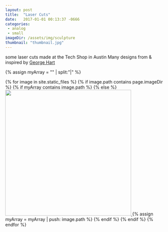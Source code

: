 ```yaml
---
layout: post
title:  "Laser Cuts"
date:   2017-01-01 00:13:37 -0666
categories: 
 - analog
 - small
imageDir: /assets/img/sculpture
thumbnail: "thumbnail.jpg"
---
```

some laser cuts made at the Tech Shop in Austin
Many designs from & inspired by [George Hart](http://georgehart.com/)

<script type="text/javascript">
  window.onload = function() {
    // var container = document.getElementsByClassName('post-list');
    var container = document.getElementById('grid');
    var wall = new Masonry( container, {
      columnWidth: 400
    });
  };
  </script>

<div id="grid">
{% assign myArray = "" | split:"|"  %}

{% for image in site.static_files %}
  {% if image.path contains page.imageDir %}
  {% if myArray contains image.path %}
  {% else %}
<a href="{{image.path}}"> <img src="{{image.path}}" width="400"/> </a>
  {% assign myArray = myArray | push: image.path %}
  {% endif %}
  {% endif %}
{% endfor %}
</div>

